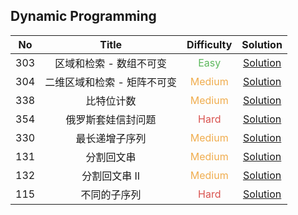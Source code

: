 ## Dynamic Programming

|  No   |            Title            |            Difficulty             |                         Solution                         |
| :---: | :-------------------------: | :-------------------------------: | :------------------------------------------------------: |
|  303  |   区域和检索 - 数组不可变   |  <font color=#5CB85C>Easy</font>  |   [Solution](range_sum_query_immutable/NumArray.java)    |
|  304  | 二维区域和检索 - 矩阵不可变 | <font color=#F0AD4E>Medium</font> | [Solution](range_sum_query_2D_immutable/NumMatrix.java)  |
|  338  |         比特位计数          | <font color=#F0AD4E>Medium</font> |         [Solution](counting_bits/Solution.java)          |
|  354  |     俄罗斯套娃信封问题      |  <font color=#D9534F>Hard</font>  |     [Solution](russian_doll_envelopes/Solution.java)     |
|  330  |       最长递增子序列        | <font color=#F0AD4E>Medium</font> | [Solution](longest_increasing_subsequence/Solution.java) |
|  131  |         分割回文串          | <font color=#F0AD4E>Medium</font> |    [Solution](palindrome_partitioning/Solution.java)     |
|  132  |        分割回文串 II        | <font color=#F0AD4E>Medium</font> |   [Solution](palindrome_partitioning_II/Solution.java)   |
|  115  |        不同的子序列         |  <font color=#D9534F>Hard</font>  |     [Solution](distinct_subsequences/Solution.java)      |
